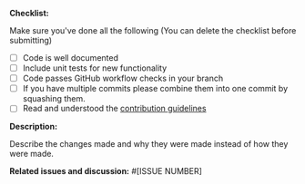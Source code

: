 **Checklist:**

Make sure you've done all the following (You can delete the checklist before submitting)

- [ ] Code is well documented
- [ ] Include unit tests for new functionality
- [ ] Code passes GitHub workflow checks in your branch
- [ ] If you have multiple commits please combine them into one commit by squashing them.
- [ ] Read and understood the [contribution guidelines](https://github.com/openfoodfacts/openfoodfacts-server/blob/main/CONTRIBUTING.md)

**Description:**

Describe the changes made and why they were made instead of how they were made.

**Related issues and discussion:** #[ISSUE NUMBER]
